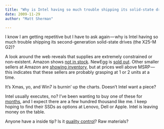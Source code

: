 ```yaml
---
title: "Why is Intel having so much trouble shipping its solid-state drives?"
date: 2009-11-29
author: "Matt Sherman"

---
```


I know I am getting repetitive but I have to ask again — why is Intel having so much trouble shipping its second-generation solid-state drives (the X25-M G2)?

A look around the web reveals that supplies are extremely constrained or non-existent. Amazon shows [not in stock](http://www.amazon.com/exec/obidos/tg/detail/-/B002IJA1EG/ref=ord_cart_shr?_encoding=UTF8&amp;m=ATVPDKIKX0DER&amp;v=glance). NewEgg is [sold out](http://www.newegg.com/Product/Product.aspx?Item=N82E16820167016&amp;cm_re=x25-m-_-20-167-016-_-Product). Other smaller sellers at Amazon are [showing inventory](http://www.amazon.com/gp/offer-listing/B002IJA1EG/ref=dp_olp_new?ie=UTF8&amp;condition=new), but at prices well above MSRP — this indicates that these sellers are probably grasping at 1 or 2 units at a time.

It’s Xmas, yo, and Win7 is burnin’ up the charts. Doesn’t Intel want a piece?

Intel usually executes, no? I’ve been wanting to buy one of these for [months](http://www.intel.com/pressroom/archive/releases/20090721comp.htm?cid=rss-90004-c1-236380), and I expect there are a few hundred thousand like me. I keep hoping to find their SSDs as options at Lenovo, Dell or Apple. Intel is leaving money on the table.

Anyone have a inside tip? Is it [quality control](http://www.google.com/search?q=intel+x25-m+defects)? Raw materials?
